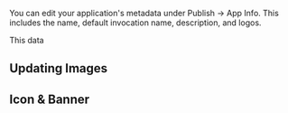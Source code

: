 
You can edit your application's metadata under Publish -> App Info.  This includes the name, default invocation name, description, and logos.  

This data 



## Updating Images

## Icon & Banner
